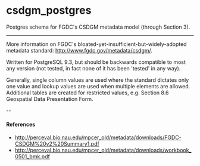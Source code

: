 csdgm_postgres
==============

Postgres schema for FGDC's CSDGM metadata model (through Section 3).

----

More information on FGDC's bloated-yet-insufficient-but-widely-adopted metadata standard: http://www.fgdc.gov/metadata/csdgm/.

Written for PostgreSQL 9.3, but should be backwards compatible to most any version (not tested, in fact none of it has been 'tested' in any way).

Generally, single column values are used where the standard dictates only one value and lookup values are used when multiple elements are allowed. Additional tables are created for restricted values, e.g. Section 8.6 Geospatial Data Presentation Form.

--
#### References ####
* http://perceval.bio.nau.edu/mpcer_old/metadata/downloads/FGDC-CSDGM%20v2%20Summary1.pdf
* http://perceval.bio.nau.edu/mpcer_old/metadata/downloads/workbook_0501_bmk.pdf
